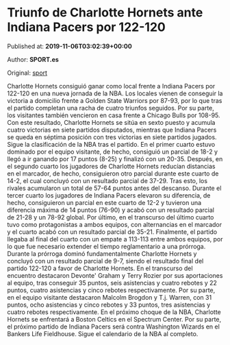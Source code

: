 
# Triunfo de Charlotte Hornets ante Indiana Pacers por 122-120

Published at: **2019-11-06T03:02:39+00:00**

Author: **SPORT.es**

Original: [sport](https://www.sport.es/es/noticias/nba/triunfo-de-charlotte-hornets-ante-indiana-pacers-por-122-120-7716171)

Charlotte Hornets consiguió ganar como local frente a Indiana Pacers por 122-120 en una nueva jornada de la NBA. Los locales vienen de conseguir la victoria a domicilio frente a Golden State Warriors por 87-93, por lo que tras el partido completan una racha de cuatro triunfos seguidos. Por su parte, los visitantes también vencieron en casa frente a Chicago Bulls por 108-95. Con este resultado, Charlotte Hornets se sitúa en sexto puesto y acumula cuatro victorias en siete partidos disputados, mientras que Indiana Pacers se queda en séptima posición con tres victorias en siete partidos jugados. Sigue la clasificación de la NBA tras el partido.
En el primer cuarto estuvo dominado por el equipo visitante, de hecho, consiguió un parcial de 18-2 y llegó a ir ganando por 17 puntos (8-25) y finalizó con un 20-35. Después, en el segundo cuarto los jugadores de Charlotte Hornets reducían distancias en el marcador, de hecho, consiguieron otro parcial durante este cuarto de 14-2, el cual concluyó con un resultado parcial de 37-29. Tras esto, los rivales acumularon un total de 57-64 puntos antes del descanso.
Durante el tercer cuarto los jugadores de Indiana Pacers elevaron su diferencia, de hecho, consiguieron un parcial en este cuarto de 12-2 y tuvieron una diferencia máxima de 14 puntos (76-90) y acabó con un resultado parcial de 21-28 y un 78-92 global. Por último, en el transcurso del último cuarto tuvo como protagonistas a ambos equipos, con alternancias en el marcador y el cuarto acabó con un resultado parcial de 35-21. Finalmente, el partido llegaba al final del cuarto con un empate a 113-113 entre ambos equipos, por lo que fue necesario extender el tiempo reglamentario a una prórroga.
Durante la prórroga dominó fundamentalmente Charlotte Hornets y concluyó con un resultado parcial de 9-7, siendo el resultado final del partido 122-120 a favor de Charlotte Hornets.
En el transcurso del encuentro destacaron Devonte' Graham y Terry Rozier por sus aportaciones al equipo, tras conseguir 35 puntos, seis asistencias y cuatro rebotes y 22 puntos, cuatro asistencias y cinco rebotes respectivamente. Por su parte, en el equipo visitante destacaron Malcolm Brogdon y T.j. Warren, con 31 puntos, ocho asistencias y cinco rebotes y 33 puntos, tres asistencias y cuatro rebotes respectivamente.
En el próximo choque de la NBA, Charlotte Hornets se enfrentará a Boston Celtics en el Spectrum Center. Por su parte, el próximo partido de Indiana Pacers será contra Washington Wizards en el Bankers Life Fieldhouse. Sigue el calendario de la NBA al completo.
